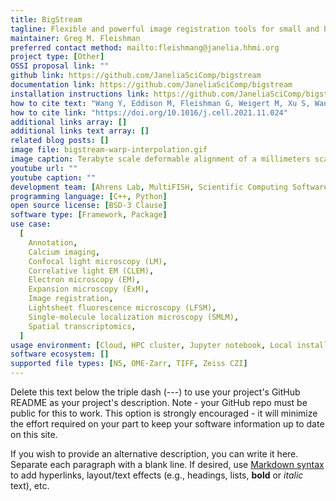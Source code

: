 ```yaml
---
title: BigStream
tagline: Flexible and powerful image registration tools for small and big data (TB+) alike. Stitching, subject-to-atlas, multi-modal, in vivo to ex vivo, and motion correction. 100% Python, can be run from Jupyter notebooks, including full access to workstation or adaptable distributed resources.
maintainer: Greg M. Fleishman
preferred contact method: mailto:fleishmang@janelia.hhmi.org
project type: [Other]
OSSI proposal link: ""
github link: https://github.com/JaneliaSciComp/bigstream
documentation link: https://github.com/JaneliaSciComp/bigstream
installation instructions link: https://github.com/JaneliaSciComp/bigstream
how to cite text: "Wang Y, Eddison M, Fleishman G, Weigert M, Xu S, Wang T, Rokicki K, Goina C, Henry FE, Lemire AL, Schmidt U, Yang H, Svoboda K, Myers EW, Saalfeld S, Korff W, Sternson SM, Tillberg PW. EASI-FISH for thick tissue defines lateral hypothalamus spatio-molecular organization. Cell. 2021 Dec 22;184(26):6361-6377.e24. doi: 10.1016/j.cell.2021.11.024. Epub 2021 Dec 6. PMID: 34875226."
how to cite link: "https://doi.org/10.1016/j.cell.2021.11.024"
additional links array: []
additional links text array: []
related blog posts: []
image file: bigstream-warp-interpolation.gif
image caption: Terabyte scale deformable alignment of a millimeters scale mouse cortex sample.
youtube url: ""
youtube caption: ""
development team: [Ahrens Lab, MultiFISH, Scientific Computing Software]
programming language: [C++, Python]
open source license: [BSD-3 Clause]
software type: [Framework, Package]
use case:
  [
    Annotation,
    Calcium imaging,
    Confocal light microscopy (LM),
    Correlative light EM (CLEM),
    Electron microscopy (EM),
    Expansion microscopy (ExM),
    Image registration,
    Lightsheet fluorescence microscopy (LFSM),
    Single-molecule localization microscopy (SMLM),
    Spatial transcriptomics,
  ]
usage environment: [Cloud, HPC cluster, Jupyter notebook, Local installation]
software ecosystem: []
supported file types: [N5, OME-Zarr, TIFF, Zeiss CZI]
---
```


Delete this text below the triple dash (---) to use your project's GitHub README as your project's description. Note - your GitHub repo must be public for this to work. This option is strongly encouraged - it will minimize the effort required on your part to keep your software information up to date on this site.

If you wish to provide an alternative description, you can write it here. Separate each paragraph with a blank line. If desired, use [Markdown syntax](https://www.markdownguide.org/basic-syntax/) to add hyperlinks, layout/text effects (e.g., headings, lists, **bold** or _italic_ text), etc.
